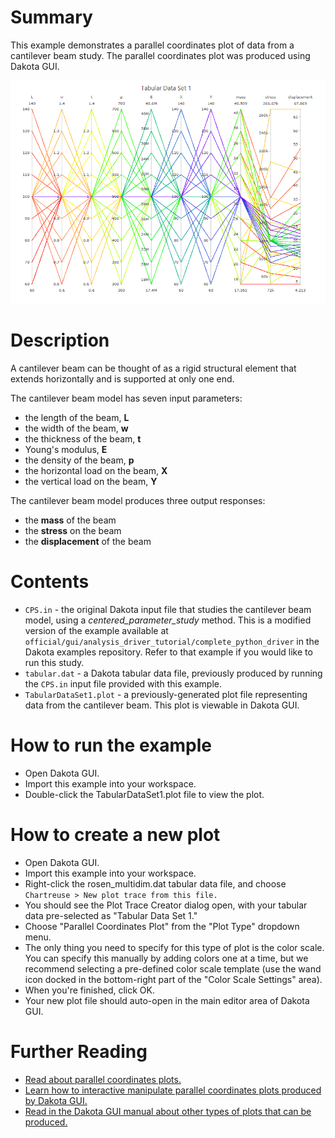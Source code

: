 # Summary

This example demonstrates a parallel coordinates plot of data from a cantilever beam study.  The parallel coordinates plot was produced using Dakota GUI.

![alt text](img/parallel_coordinates.png "Example plot")

# Description

A cantilever beam can be thought of as a rigid structural element that extends horizontally and is supported at only one end.

The cantilever beam model has seven input parameters:

 - the length of the beam, **L**
 - the width of the beam, **w**
 - the thickness of the beam, **t**
 - Young's modulus, **E**
 - the density of the beam, **p**
 - the horizontal load on the beam, **X**
 - the vertical load on the beam, **Y**

The cantilever beam model produces three output responses:

 - the **mass** of the beam
 - the **stress** on the beam
 - the **displacement** of the beam

# Contents

- `CPS.in` - the original Dakota input file that studies the cantilever beam model, using a *centered\_parameter\_study* method.  This is a modified version of the example available at `official/gui/analysis_driver_tutorial/complete_python_driver` in the Dakota examples repository.  Refer to that example if you would like to run this study.
- `tabular.dat` - a Dakota tabular data file, previously produced by running the `CPS.in` input file provided with this example. 
- `TabularDataSet1.plot` - a previously-generated plot file representing data from the cantilever beam.  This plot is viewable in Dakota GUI.

# How to run the example

- Open Dakota GUI.
- Import this example into your workspace.
- Double-click the TabularDataSet1.plot file to view the plot.

# How to create a new plot

- Open Dakota GUI.
- Import this example into your workspace.
- Right-click the rosen_multidim.dat tabular data file, and choose `Chartreuse > New plot trace from this file.`
 - You should see the Plot Trace Creator dialog open, with your tabular data pre-selected as "Tabular Data Set 1."
- Choose "Parallel Coordinates Plot" from the "Plot Type" dropdown menu.
- The only thing you need to specify for this type of plot is the color scale.  You can specify this manually by adding colors one at a time, but we recommend selecting a pre-defined color scale template (use the wand icon docked in the bottom-right part of the "Color Scale Settings" area).
- When you're finished, click OK.
- Your new plot file should auto-open in the main editor area of Dakota GUI.

# Further Reading

- [Read about parallel coordinates plots.](https://en.wikipedia.org/wiki/Parallel_coordinates)
- [Learn how to interactive manipulate parallel coordinates plots produced by Dakota GUI.](https://plotly.com/javascript/parallel-coordinates-plot/)
- [Read in the Dakota GUI manual about other types of plots that can be produced.](https://dakota.sandia.gov/content/chartreuse-1)